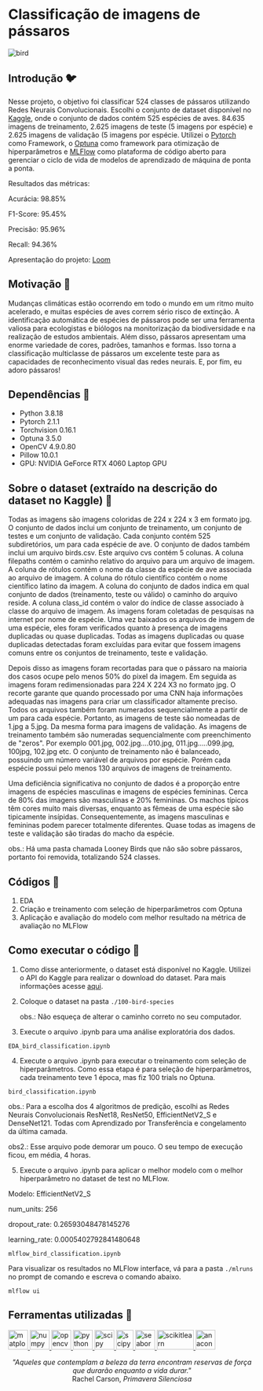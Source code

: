 # Classificação de imagens de pássaros

![bird](https://github.com/KarolineCostadaSilva/aves/assets/124310438/7e3bdcd1-8db4-4b4b-8b73-b0144253e0f0)

## Introdução 🐦
Nesse projeto, o objetivo foi classificar 524 classes de pássaros utilizando Redes Neurais Convolucionais. Escolhi o conjunto de dataset disponível no [Kaggle](https://www.kaggle.com/datasets/gpiosenka/100-bird-species), onde o conjunto de dados contém 525 espécies de aves. 84.635 imagens de treinamento, 2.625 imagens de teste (5 imagens por espécie) e 2.625 imagens de validação (5 imagens por espécie. Utilizei o [Pytorch](https://pytorch.org/) como Framework, o [Optuna](https://optuna.org/) como framework para otimização de hiperparâmetros e [MLFlow](https://mlflow.org/) como plataforma de código aberto para gerenciar o ciclo de vida de modelos de aprendizado de máquina de ponta a ponta.

Resultados das métricas:

Acurácia: 98.85%

F1-Score: 95.45%

Precisão: 95.96%

Recall: 94.36%

Apresentação do projeto: [Loom](https://www.loom.com/share/39fddc1a3df842bab43c80dc0e68027b?sid=f84cbf84-1f60-4f45-8ca9-169b1ddfdd53)

## Motivação 🦜
Mudanças climáticas estão ocorrendo em todo o mundo em um ritmo muito acelerado, e muitas espécies de aves correm sério risco de extinção. A identificação automática de espécies de pássaros pode ser uma ferramenta valiosa para ecologistas e biólogos na monitorização da biodiversidade e na realização de estudos ambientais. Além disso, pássaros apresentam uma enorme variedade de cores, padrões, tamanhos e formas. Isso torna a classificação multiclasse de pássaros um excelente teste para as capacidades de reconhecimento visual das redes neurais. E, por fim, eu adoro pássaros! 

## Dependências 🐧
- Python 3.8.18
- Pytorch 2.1.1
- Torchvision 0.16.1
- Optuna 3.5.0
- OpenCV 4.9.0.80
- Pillow 10.0.1
- GPU: NVIDIA GeForce RTX 4060 Laptop GPU

## Sobre o dataset (extraído na descrição do dataset no Kaggle) 🦩
Todas as imagens são imagens coloridas de 224 x 224 x 3 em formato jpg. O conjunto de dados inclui um conjunto de treinamento, um conjunto de testes e um conjunto de validação. Cada conjunto contém 525 subdiretórios, um para cada espécie de ave. O conjunto de dados também inclui um arquivo birds.csv. Este arquivo cvs contém 5 colunas. A coluna filepaths contém o caminho relativo do arquivo para um arquivo de imagem. A coluna de rótulos contém o nome da classe da espécie de ave associada ao arquivo de imagem. A coluna do rótulo científico contém o nome científico latino da imagem. A coluna do conjunto de dados indica em qual conjunto de dados (treinamento, teste ou válido) o caminho do arquivo reside. A coluna class_id contém o valor do índice de classe associado à classe do arquivo de imagem. As imagens foram coletadas de pesquisas na internet por nome de espécie. Uma vez baixados os arquivos de imagem de uma espécie, eles foram verificados quanto à presença de imagens duplicadas ou quase duplicadas. Todas as imagens duplicadas ou quase duplicadas detectadas foram excluídas para evitar que fossem imagens comuns entre os conjuntos de treinamento, teste e validação.

Depois disso as imagens foram recortadas para que o pássaro na maioria dos casos ocupe pelo menos 50% do pixel da imagem. Em seguida as imagens foram redimensionadas para 224 X 224 X3 no formato jpg. O recorte garante que quando processado por uma CNN haja informações adequadas nas imagens para criar um classificador altamente preciso. Todos os arquivos também foram numerados sequencialmente a partir de um para cada espécie. Portanto, as imagens de teste são nomeadas de 1.jpg a 5.jpg. Da mesma forma para imagens de validação. As imagens de treinamento também são numeradas sequencialmente com preenchimento de "zeros". Por exemplo 001.jpg, 002.jpg….010.jpg, 011.jpg…..099.jpg, 100jpg, 102.jpg etc. O conjunto de treinamento não é balanceado, possuindo um número variável de arquivos por espécie. Porém cada espécie possui pelo menos 130 arquivos de imagens de treinamento.

Uma deficiência significativa no conjunto de dados é a proporção entre imagens de espécies masculinas e imagens de espécies femininas. Cerca de 80% das imagens são masculinas e 20% femininas. Os machos típicos têm cores muito mais diversas, enquanto as fêmeas de uma espécie são tipicamente insípidas. Consequentemente, as imagens masculinas e femininas podem parecer totalmente diferentes. Quase todas as imagens de teste e validação são tiradas do macho da espécie.

obs.: Há uma pasta chamada Looney Birds que não são sobre pássaros, portanto foi removida, totalizando 524 classes.

## Códigos 🦚
1. EDA
2. Criação e treinamento com seleção de hiperparâmetros com Optuna
3. Aplicação e avaliação do modelo com melhor resultado na métrica de avaliação no MLFlow

## Como executar o código 🦆
1. Como disse anteriormente, o dataset está disponível no Kaggle. Utilizei o API do Kaggle para realizar o download do dataset. Para mais informações acesse [aqui](https://www.kaggle.com/docs/api).
2. Coloque o dataset na pasta `./100-bird-species`
   
   obs.: Não esqueça de alterar o caminho correto no seu computador.
3. Execute o arquivo .ipynb para uma análise exploratória dos dados.

```
EDA_bird_classification.ipynb
```

4. Execute o arquivo .ipynb para executar o treinamento com seleção de hiperparâmetros. Como essa etapa é para seleção de hiperparâmetros, cada treinamento teve 1 época, mas fiz 100 trials no Optuna.

```
bird_classification.ipynb
```
   obs.: Para a escolha dos 4 algoritmos de predição, escolhi as Redes Neurais Convolucionais ResNet18, ResNet50, EfficientNetV2_S e DenseNet121. Todas com Aprendizado por Transferência e congelamento da última camada.
   
   obs2.: Esse arquivo pode demorar um pouco. O seu tempo de execução ficou, em média, 4 horas.

5. Execute o arquivo .ipynb para aplicar o melhor modelo com o melhor hiperparâmetro no dataset de test no MLFlow.

Modelo: EfficientNetV2_S

num_units: 256

dropout_rate: 0.26593048478145276

learning_rate: 0.0005402792841480648

```
mlflow_bird_classification.ipynb
```

Para visualizar os resultados no MLFlow interface, vá para a pasta `./mlruns` no prompt de comando e escreva o comando abaixo.

```
mlflow ui
```

## Ferramentas utilizadas 🦅
<p align="left"> <a href="https://matplotlib.org/" target="_blank" rel="noreferrer"> <img src="https://upload.wikimedia.org/wikipedia/commons/thumb/0/01/Created_with_Matplotlib-logo.svg/2048px-Created_with_Matplotlib-logo.svg.png" alt="matplotlib" width="40" height="40"/> </a> <a href="https://numpy.org/" target="_blank" rel="noreferrer"> <img src="https://user-images.githubusercontent.com/50221806/86498201-a8bd8680-bd39-11ea-9d08-66b610a8dc01.png" alt="numpy" width="40" height="40"/> </a> <a href="https://opencv.org/" target="_blank" rel="noreferrer"> <img src="https://github.com/opencv/opencv/wiki/logo/OpenCV_logo_no_text.png" alt="opencv" width="40" height="40"/> </a> <a href="https://www.python.org/" target="_blank" rel="noreferrer"> <img src="https://upload.wikimedia.org/wikipedia/commons/thumb/c/c3/Python-logo-notext.svg/1869px-Python-logo-notext.svg.png" alt="python" width="40" height="40"/> </a> <a href="https://scipy.org/" target="_blank" rel="noreferrer"> <img src="https://upload.wikimedia.org/wikipedia/commons/thumb/b/b2/SCIPY_2.svg/1200px-SCIPY_2.svg.png" alt="scipy" width="40" height="40"/> </a> <a href="https://pytorch.org/" target="_blank" rel="noreferrer"> <img src="https://upload.wikimedia.org/wikipedia/commons/thumb/1/10/PyTorch_logo_icon.svg/640px-PyTorch_logo_icon.svg.png" alt="scipy" width="35" height="40"/> </a> <a href="https://seaborn.pydata.org/installing.html" target="_blank" rel="noreferrer"> <img src="https://seeklogo.com/images/S/seaborn-logo-244EB2DEC5-seeklogo.com.png" alt="seaborn" width="40" height="40"/> </a> <a href="https://scikit-learn.org/stable/" target="_blank" rel="noreferrer"> <img src="https://upload.wikimedia.org/wikipedia/commons/thumb/0/05/Scikit_learn_logo_small.svg/2560px-Scikit_learn_logo_small.svg.png" alt="scikitlearn" width="75" height="40"/> </a> <a href="https://anaconda.org/anaconda/python" target="_blank" rel="noreferrer"> <img src="https://anaconda.org/static/img/anaconda-symbol.svg" alt="anaconda" width="40" height="40"/> </a> </p>




<p align="center">
  <i>"Aqueles que contemplam a beleza da terra encontram reservas de força que durarão enquanto a vida durar."</i><br>
  Rachel Carson, <em>Primavera Silenciosa</em>
</p>
